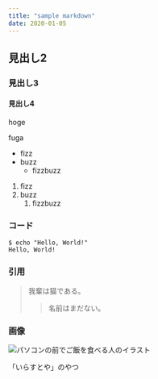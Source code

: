 ```yaml
---
title: "sample markdown"
date: 2020-01-05
---
```


## 見出し2

### 見出し3

#### 見出し4

hoge

fuga

- fizz
- buzz
    - fizzbuzz

1. fizz
1. buzz
    1. fizzbuzz

### コード
``` shell
$ echo "Hello, World!"
Hello, World!
```

### 引用
> 我輩は猫である。
>> 名前はまだない。

### 画像
![パソコンの前でご飯を食べる人のイラスト](https://3.bp.blogspot.com/-Rs9jHGYI7C0/VY4W19JyVQI/AAAAAAAAuuU/fEBvUL9Flz8/s800/syokuji_computer.png)

「いらすとや」のやつ
